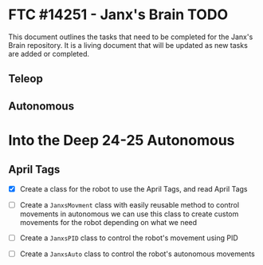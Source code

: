 # FTC #14251 - Janx's Brain TODO
This document outlines the tasks that need to be completed for the Janx's Brain repository. It is a living document that will be updated as new tasks are added or completed.

## Teleop


## Autonomous
# Into the Deep 24-25 Autonomous

## April Tags
- [x] Create a class for the robot to use the April Tags, and read April Tags
- [ ] Create a `JanxsMovment` class with easily reusable method to control movements in autonomous we can use this class to create custom movements for the robot depending on what we need
- [ ] Create a `JanxsPID` class to control the robot's movement using PID
- [ ] Create a `JanxsAuto` class to control the robot's autonomous movements


